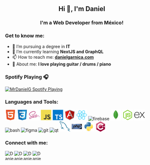 <h2 align="center">Hi 👋, I'm Daniel</h2>
<h3 align="center">I'm a Web Developer from México!</h3>

### Get to know me:

- 🔭 I’m pursuing a degree in  **IT**
- 🌱 I’m currently learning **NextJS and GraphQL**
- 📫 How to reach me: <a href="https://danielgarnica.com" target="_blank">**danielgarnica.com**</a>
- 🎸 About me: **I love playing guitar / drums / piano**

### Spotify Playing 🎧

[<img src="https://spotify-github-12bb5g78n.vercel.app/api/spotify" alt="MrDanielG Spotify Playing" width="350" />](https://open.spotify.com/user/1297668914)

### Languages and Tools:

<p align="left">
  <img src="https://raw.githubusercontent.com/devicons/devicon/master/icons/html5/html5-original.svg" alt="html5" width="35" height="35"/> 
  <img src="https://raw.githubusercontent.com/devicons/devicon/master/icons/css3/css3-original.svg" alt="css3" width="35" height="35"/> 
  <img src="https://raw.githubusercontent.com/devicons/devicon/master/icons/sass/sass-original.svg" alt="sass" width="35" height="35"/> 
  <img src="https://raw.githubusercontent.com/devicons/devicon/master/icons/javascript/javascript-original.svg" alt="javascript" width="35" height="35"/> 
  <img src="https://raw.githubusercontent.com/devicons/devicon/master/icons/typescript/typescript-original.svg" alt="typescript" width="35" height="35"/>
  <img src="https://raw.githubusercontent.com/devicons/devicon/master/icons/angularjs/angularjs-original.svg" alt="angular" width="35" height="35"/>
  <img src="https://raw.githubusercontent.com/devicons/devicon/master/icons/react/react-original.svg" alt="react" width="35" height="35"/>
  <img src="https://www.vectorlogo.zone/logos/firebase/firebase-icon.svg" alt="firebase" width="35" height="35"/>
  <img src="https://raw.githubusercontent.com/devicons/devicon/master/icons/mongodb/mongodb-original.svg" alt="mongodb" width="35" height="35"/>
  <img src="https://raw.githubusercontent.com/devicons/devicon/master/icons/nodejs/nodejs-original.svg" alt="nodejs" width="35" height="35"/>
  <img src="https://raw.githubusercontent.com/devicons/devicon/master/icons/express/express-original.svg" alt="express" width="35" height="35"/>
  <img src="https://www.vectorlogo.zone/logos/gnu_bash/gnu_bash-icon.svg" alt="bash" width="35" height="35"/>  
  <img src="https://www.vectorlogo.zone/logos/figma/figma-icon.svg" alt="figma" width="35" height="35"/> 
  <img src="https://www.vectorlogo.zone/logos/git-scm/git-scm-icon.svg" alt="git" width="35" height="35"/> 
  <img src="https://upload.wikimedia.org/wikipedia/commons/0/0b/Qt_logo_2016.svg" alt="qt" width="35" height="35"/>
  <img src="https://raw.githubusercontent.com/devicons/devicon/master/icons/mysql/mysql-original.svg" alt="mysql" width="35" height="35"/>
  <img src="https://raw.githubusercontent.com/devicons/devicon/master/icons/php/php-original.svg" alt="php" width="35" height="35"/>  
  <img src="https://raw.githubusercontent.com/devicons/devicon/master/icons/python/python-original.svg" alt="python" width="35" height="35"/> 
  <img src="https://raw.githubusercontent.com/devicons/devicon/master/icons/cplusplus/cplusplus-original.svg" alt="cplusplus" width="35" height="35"/>
</p>

<!-- <img align="center" src="https://github-readme-stats.vercel.app/api/top-langs/?username=mrdanielg&layout=compact&hide=html" alt="mrdanielg" /></p> -->

### Connect with me:

<a href="https://discord.gg/tGbhbajC" target="_blank">
  <img align="left" alt="Daniel's Discord" src="https://cdn.jsdelivr.net/npm/simple-icons@v3/icons/discord.svg" width="30" height="30"/>
</a>

<a href="https://t.me/danielgarnica" target="_blank">
  <img align="left" alt="Daniel's Telegram" src="https://cdn.jsdelivr.net/npm/simple-icons@v3/icons/telegram.svg" width="30" height="30" />
</a>

<a href="https://www.instagram.com/daniel_garnica/" target="_blank">
  <img align="left" alt="Daniel's Instagram"  src="https://cdn.jsdelivr.net/npm/simple-icons@v3/icons/instagram.svg" width="30" height="30"/>
</a>

<a href="https://www.linkedin.com/in/daniel-garnica/" target="_blank">
  <img align="left" alt="Daniel's LinkedIn"  src="https://cdn.jsdelivr.net/npm/simple-icons@v3/icons/linkedin.svg" width="30" height="30"/>
</a>

<!--
<a href="https://twitter.com/daniel11700" target="_blank">
  <img align="left" alt="Daniel's Twitter" width="22px" src="https://cdn.jsdelivr.net/npm/simple-icons@v3/icons/twitter.svg" width="40" height="40" />
</a>
<a href="https://www.reddit.com/user/mrfuntwo" target="_blank">
  <img align="left" alt="Daniel's Reddit" width="22px" src="https://cdn.jsdelivr.net/npm/simple-icons@v3/icons/reddit.svg" width="40" height="40"/>
</a>
<a href="https://fb.com/danielgs11" target="_blank">
  <img align="left" alt="Daniel's Facebook" width="22px" src="https://cdn.jsdelivr.net/npm/simple-icons@3.0.1/icons/facebook.svg" width="40" height="40" />
</a>
-->

<!-- <p>&nbsp;<img align="center" src="https://github-readme-stats.vercel.app/api?username=mrdanielg&show_icons=true" alt="mrdanielg" /></p> -->
